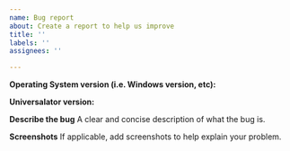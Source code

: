 ```yaml
---
name: Bug report
about: Create a report to help us improve
title: ''
labels: ''
assignees: ''

---
```

**Operating System version (i.e. Windows version, etc):**

**Universalator version:**


**Describe the bug**
A clear and concise description of what the bug is.


**Screenshots**
If applicable, add screenshots to help explain your problem.





